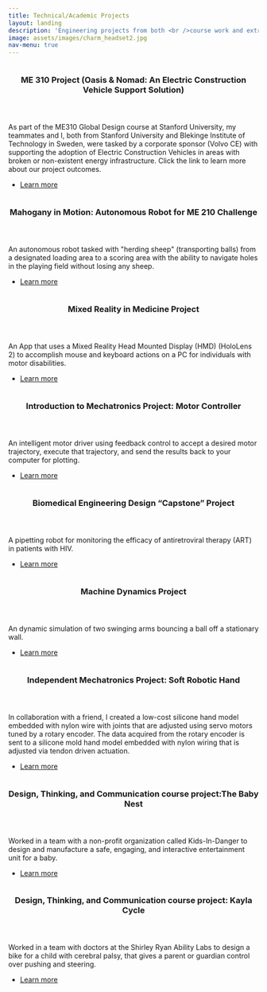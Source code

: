 ```yaml
---
title: Technical/Academic Projects
layout: landing
description: 'Engineering projects from both <br />course work and extracurriculars.'
image: assets/images/charm_headset2.jpg
nav-menu: true
---
```


<!-- Main -->
<div id="main">

<!-- One -->
<!--<section id="one">
	<div class="inner">
		<header class="major">
			<h2>Sed amet aliquam</h2>
		</header>
		<p>Nullam et orci eu lorem consequat tincidunt vivamus et sagittis magna sed nunc rhoncus condimentum sem. In efficitur ligula tate urna. Maecenas massa vel lacinia pellentesque lorem ipsum dolor. Nullam et orci eu lorem consequat tincidunt. Vivamus et sagittis libero. Nullam et orci eu lorem consequat tincidunt vivamus et sagittis magna sed nunc rhoncus condimentum sem. In efficitur ligula tate urna.</p>
	</div>

	
</section>

<!-- Two -->
<section id="two" class="spotlights">
	<section>
		<a href="me310.html" class="image">
			<img src="{% link assets/images/ME_310_EXPE_Presentation.jpg %}" alt="" data-position="center center" />
		</a>
		<div class="content">
			<div class="inner">
				<header class="major">
					<h3>ME 310 Project (Oasis & Nomad: An Electric Construction Vehicle Support Solution)</h3>
				</header>
				<p>As part of the ME310 Global Design course at Stanford University, my teammates and I, both from Stanford University and Blekinge Institute of Technology in Sweden, were tasked by a corporate sponsor (Volvo CE) with supporting the adoption of Electric Construction Vehicles in areas with broken or non-existent energy infrastructure. Click the link to learn more about our project outcomes.</p>
				<ul class="actions">
					<li><a href="me310.html" class="button">Learn more</a></li>
				</ul>
			</div>
		</div>
	</section>
	<section>
		<a href="https://me210mahogany.weebly.com/" class="image">
			<img src="{% link assets/images/IMG_0672.jpeg %}" alt="" data-position="top center" />
		</a>
		<div class="content">
			<div class="inner">
				<header class="major">
					<h3>Mahogany in Motion: Autonomous Robot for ME 210 Challenge</h3>
				</header>
				<p>An autonomous robot tasked with "herding sheep" (transporting balls) from a designated loading area to a scoring area with the ability to navigate holes in the playing field without losing any sheep.</p>
				<ul class="actions">
					<li><a href="https://me210mahogany.weebly.com/" class="button">Learn more</a></li>
				</ul>
			</div>
		</div>
	</section>
	<section>
		<a href="mixedreality.html" class="image">
			<img src="{% link assets/images/IMG_7071.jpeg %}" alt="" data-position="25% 25%" />
		</a>
		<div class="content">
			<div class="inner">
				<header class="major">
					<h3>Mixed Reality in Medicine Project</h3>
				</header>
				<p>An App that uses a Mixed Reality Head Mounted Display (HMD) (HoloLens 2) to accomplish mouse and keyboard actions on a PC for individuals with motor disabilities.</p>
				<ul class="actions">
					<li><a href="mixedreality.html" class="button">Learn more</a></li>
				</ul>
			</div>
		</div>
	</section>
	<!--section>
		<a href="generic.html" class="image">
			<img src="{% link assets/images/pic08.jpg %}" alt="" data-position="center center" />
		</a>
		<div class="content">
			<div class="inner">
				<header class="major">
					<h3>Advanced Mechatronics Project: Autonomous Robot</h3>
				</header>
				<p>Nullam et orci eu lorem consequat tincidunt vivamus et sagittis magna sed nunc rhoncus condimentum sem. In efficitur ligula tate urna. Maecenas massa sed magna lacinia magna pellentesque lorem ipsum dolor. Nullam et orci eu lorem consequat tincidunt. Vivamus et sagittis tempus.</p>
				<ul class="actions">
					<li><a href="generic.html" class="button">Learn more</a></li>
				</ul>
			</div>
		</div>
	</section-->
	<section>
		<a href="me333.html" class="image">
			<img src="{% link assets/images/IMG_0189.jpeg %}" alt="" data-position="top center" />
		</a>
		<div class="content">
			<div class="inner">
				<header class="major">
					<h3>Introduction to	Mechatronics Project: Motor Controller</h3>
				</header>
				<p>An intelligent motor driver using feedback control to accept a desired motor trajectory, execute that trajectory, and send the results back to your computer for plotting.</p>
				<ul class="actions">
					<li><a href="me333.html" class="button">Learn more</a></li>
				</ul>
			</div>
		</div>
	</section>
	<section>
		<a href="bmecapstone.html" class="image">
			<img src="{% link assets/images/bmecapstone.png %}" alt="" data-position="25% 25%" />
		</a>
		<div class="content">
			<div class="inner">
				<header class="major">
					<h3>Biomedical Engineering Design “Capstone” Project</h3>
				</header>
				<p>A pipetting robot for monitoring the efficacy of antiretroviral therapy (ART) in patients with HIV.</p>
				<ul class="actions">
					<li><a href="bmecapstone.html" class="button">Learn more</a></li>
				</ul>
			</div>
		</div>
	</section>
	<section>
		<a href="me314.html" class="image">
			<img src="{% link assets/images/Final Project 1-1.gif %}" alt="" data-position="top center" />
		</a>
		<div class="content">
			<div class="inner">
				<header class="major">
					<h3>Machine	Dynamics Project</h3>
				</header>
				<p>An dynamic simulation of two swinging arms bouncing a ball off a stationary wall.</p>
				<ul class="actions">
					<li><a href="me314.html" class="button">Learn more</a></li>
				</ul>
			</div>
		</div>
	</section>
	<section>
		<a href="sorohand.html" class="image">
			<img src="{% link assets/images/soro1.png %}" alt="" data-position="center center" />
		</a>
		<div class="content">
			<div class="inner">
				<header class="major">
					<h3>Independent Mechatronics Project: Soft Robotic Hand</h3>
				</header>
				<p>In collaboration with a friend, I created a low-cost silicone hand model embedded with nylon wire with joints that are adjusted using servo motors tuned by a rotary encoder. The data acquired from the rotary encoder is sent to a silicone mold hand model embedded with nylon wiring that is adjusted via tendon driven actuation.</p>
				<ul class="actions">
					<li><a href="sorohand.html" class="button">Learn more</a></li>
				</ul>
			</div>
		</div>
	</section>
	<!--section>
		<a href="generic.html" class="image">
			<img src="{% link assets/images/pic09.jpg %}" alt="" data-position="top center" />
		</a>
		<div class="content">
			<div class="inner">
				<header class="major">
					<h3>Robotic Design Competition Project</h3>
				</header>
				<p>Nullam et orci eu lorem consequat tincidunt vivamus et sagittis magna sed nunc rhoncus condimentum sem. In efficitur ligula tate urna. Maecenas massa sed magna lacinia magna pellentesque lorem ipsum dolor. Nullam et orci eu lorem consequat tincidunt. Vivamus et sagittis tempus.</p>
				<ul class="actions">
					<li><a href="generic.html" class="button">Learn more</a></li>
				</ul>
			</div>
		</div>
	</section-->
	<section>
		<a href="babynest.html" class="image">
			<img src="{% link assets/images/Nest.jpg %}" alt="" data-position="25% 25%" />
		</a>
		<div class="content">
			<div class="inner">
				<header class="major">
					<h3>Design, Thinking, and Communication course project:The Baby Nest</h3>
				</header>
				<p>Worked in a team with a non-profit organization called Kids-In-Danger to design and manufacture a safe, engaging, and interactive entertainment unit for a baby.</p>
				<ul class="actions">
					<li><a href="babynest.html" class="button">Learn more</a></li>
				</ul>
			</div>
		</div>
	</section>
	<section>
		<a href="kaylacycle.html" class="image">
			<img src="{% link assets/images/labelled final prototype.jpg %}" alt="" data-position="center center" />
		</a>
		<div class="content">
			<div class="inner">
				<header class="major">
					<h3>Design, Thinking, and Communication course project: Kayla Cycle</h3>
				</header>
				<p>Worked in a team with doctors at the Shirley Ryan Ability Labs to design a bike for a child with cerebral palsy, that gives a parent or guardian control over pushing and steering.</p>
				<ul class="actions">
					<li><a href="kaylacycle.html" class="button">Learn more</a></li>
				</ul>
			</div>
		</div>
	</section>
	<!--section>
		<a href="generic.html" class="image">
			<img src="{% link assets/images/pic09.jpg %}" alt="" data-position="top center" />
		</a>
		<div class="content">
			<div class="inner">
				<header class="major">
					<h3>Hodge EXCEL Scholars Program Project</h3>
				</header>
				<p>Nullam et orci eu lorem consequat tincidunt vivamus et sagittis magna sed nunc rhoncus condimentum sem. In efficitur ligula tate urna. Maecenas massa sed magna lacinia magna pellentesque lorem ipsum dolor. Nullam et orci eu lorem consequat tincidunt. Vivamus et sagittis tempus.</p>
				<ul class="actions">
					<li><a href="generic.html" class="button">Learn more</a></li>
				</ul>
			</div>
		</div>
	</section-->
</section>

<!-- Three -->
<!--section id="three">
	<div class="inner">
		<header class="major">
			<h2>Massa libero</h2>
		</header>
		<p>Nullam et orci eu lorem consequat tincidunt vivamus et sagittis libero. Mauris aliquet magna magna sed nunc rhoncus pharetra. Pellentesque condimentum sem. In efficitur ligula tate urna. Maecenas laoreet massa vel lacinia pellentesque lorem ipsum dolor. Nullam et orci eu lorem consequat tincidunt. Vivamus et sagittis libero. Mauris aliquet magna magna sed nunc rhoncus amet pharetra et feugiat tempus.</p>
		<ul class="actions">
			<li><a href="generic.html" class="button next">Get Started</a></li>
		</ul>
	</div>
</section-->

</div>
